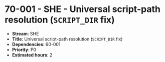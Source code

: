 # 70-001 - SHE - Universal script-path resolution (`SCRIPT_DIR` fix)
- **Stream**: SHE
- **Title**: Universal script-path resolution (`SCRIPT_DIR` fix)
- **Dependencies**: 60-001
- **Priority**: P0
- **Estimated hours**: 2

